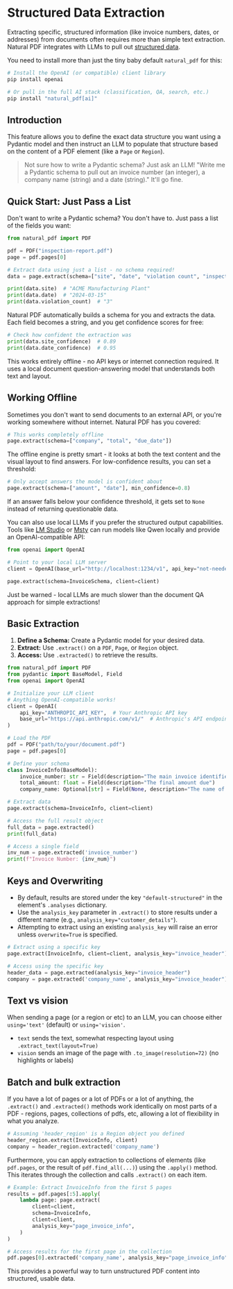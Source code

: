 # Structured Data Extraction

Extracting specific, structured information (like invoice numbers, dates, or addresses) from documents often requires more than simple text extraction. Natural PDF integrates with LLMs to pull out [structured data](https://platform.openai.com/docs/guides/structured-outputs).

You need to install more than just the tiny baby default `natural_pdf` for this:
```bash
# Install the OpenAI (or compatible) client library
pip install openai

# Or pull in the full AI stack (classification, QA, search, etc.)
pip install "natural_pdf[ai]"
```

## Introduction

This feature allows you to define the exact data structure you want using a Pydantic model and then instruct an LLM to populate that structure based on the content of a PDF element (like a `Page` or `Region`).

> Not sure how to write a Pydantic schema? Just ask an LLM! "Write me a Pydantic schema to pull out an invoice number (an integer), a company name (string) and a date (string)." It'll go fine.

## Quick Start: Just Pass a List

Don't want to write a Pydantic schema? You don't have to. Just pass a list of the fields you want:

```python
from natural_pdf import PDF

pdf = PDF("inspection-report.pdf")
page = pdf.pages[0]

# Extract data using just a list - no schema required!
data = page.extract(schema=["site", "date", "violation count", "inspector"]).extracted()

print(data.site)  # "ACME Manufacturing Plant"
print(data.date)  # "2024-03-15"
print(data.violation_count)  # "3"
```

Natural PDF automatically builds a schema for you and extracts the data. Each field becomes a string, and you get confidence scores for free:

```python
# Check how confident the extraction was
print(data.site_confidence)  # 0.89
print(data.date_confidence)  # 0.95
```

This works entirely offline - no API keys or internet connection required. It uses a local document question-answering model that understands both text and layout.

## Working Offline

Sometimes you don't want to send documents to an external API, or you're working somewhere without internet. Natural PDF has you covered:

```python
# This works completely offline
page.extract(schema=["company", "total", "due_date"])
```

The offline engine is pretty smart - it looks at both the text content and the visual layout to find answers. For low-confidence results, you can set a threshold:

```python
# Only accept answers the model is confident about
page.extract(schema=["amount", "date"], min_confidence=0.8)
```

If an answer falls below your confidence threshold, it gets set to `None` instead of returning questionable data.

You can also use local LLMs if you prefer the structured output capabilities. Tools like [LM Studio](https://lmstudio.ai/) or [Msty](https://msty.app/) can run models like Qwen locally and provide an OpenAI-compatible API:

```python
from openai import OpenAI

# Point to your local LLM server
client = OpenAI(base_url="http://localhost:1234/v1", api_key="not-needed")

page.extract(schema=InvoiceSchema, client=client)
```

Just be warned - local LLMs are much slower than the document QA approach for simple extractions!

## Basic Extraction

1.  **Define a Schema:** Create a Pydantic model for your desired data.
2.  **Extract:** Use `.extract()` on a `PDF`, `Page`, or `Region` object.
3.  **Access:** Use `.extracted()` to retrieve the results.

```python
from natural_pdf import PDF
from pydantic import BaseModel, Field
from openai import OpenAI

# Initialize your LLM client
# Anything OpenAI-compatible works!
client = OpenAI(
    api_key="ANTHROPIC_API_KEY",  # Your Anthropic API key
    base_url="https://api.anthropic.com/v1/"  # Anthropic's API endpoint
)

# Load the PDF
pdf = PDF("path/to/your/document.pdf")
page = pdf.pages[0]

# Define your schema
class InvoiceInfo(BaseModel):
    invoice_number: str = Field(description="The main invoice identifier")
    total_amount: float = Field(description="The final amount due")
    company_name: Optional[str] = Field(None, description="The name of the issuing company")

# Extract data
page.extract(schema=InvoiceInfo, client=client) 

# Access the full result object
full_data = page.extracted() 
print(full_data)

# Access a single field
inv_num = page.extracted('invoice_number')
print(f"Invoice Number: {inv_num}") 
```

## Keys and Overwriting

- By default, results are stored under the key `"default-structured"` in the element's `.analyses` dictionary.
- Use the `analysis_key` parameter in `.extract()` to store results under a different name (e.g., `analysis_key="customer_details"`).
- Attempting to extract using an existing `analysis_key` will raise an error unless `overwrite=True` is specified.

```python
# Extract using a specific key
page.extract(InvoiceInfo, client=client, analysis_key="invoice_header")

# Access using the specific key
header_data = page.extracted(analysis_key="invoice_header") 
company = page.extracted('company_name', analysis_key="invoice_header")
```

## Text vs vision

When sending a page (or a region or etc) to an LLM, you can choose either `using='text'` (default) or `using='vision'`.

- `text` sends the text, somewhat respecting layout using `.extract_text(layout=True)`
- `vision` sends an image of the page with `.to_image(resolution=72)` (no highlights or labels)

## Batch and bulk extraction

If you have a lot of pages or a lot of PDFs or a lot of anything, the `.extract()` and `.extracted()` methods work identically on most parts of a PDF - regions, pages, collections of pdfs, etc, allowing a lot of flexibility in what you analyze.

```python
# Assuming 'header_region' is a Region object you defined
header_region.extract(InvoiceInfo, client)
company = header_region.extracted('company_name')
```

Furthermore, you can apply extraction to collections of elements (like `pdf.pages`, or the result of `pdf.find_all(...)`) using the `.apply()` method. This iterates through the collection and calls `.extract()` on each item.

```python
# Example: Extract InvoiceInfo from the first 5 pages
results = pdf.pages[:5].apply(
    lambda page: page.extract(
        client=client,
        schema=InvoiceInfo, 
        client=client, 
        analysis_key="page_invoice_info",
    )
)

# Access results for the first page in the collection
pdf.pages[0].extracted('company_name', analysis_key="page_invoice_info")
```

This provides a powerful way to turn unstructured PDF content into structured, usable data.
